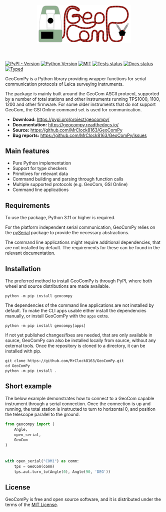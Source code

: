 <h1 align="center">
<img src="https://raw.githubusercontent.com/mrclock8163/geocompy/main/docs/geocompy_logo.png" alt="GeoComPy logo" width="300">
</h1><br>

[![PyPI - Version](https://img.shields.io/pypi/v/geocompy)](https://pypi.org/project/geocompy/)
[![Python Version](https://img.shields.io/python/required-version-toml?tomlFilePath=https%3A%2F%2Fraw.githubusercontent.com%2FMrClock8163%2FGeoComPy%2Frefs%2Fheads%2Fmain%2Fpyproject.toml)](https://pypi.org/project/geocompy/)
[![MIT](https://img.shields.io/github/license/mrclock8163/geocompy)](https://opensource.org/license/mit)
[![Tests status](https://img.shields.io/github/actions/workflow/status/mrclock8163/geocompy/run-tests.yml?label=tests)](https://github.com/MrClock8163/GeoComPy)
[![Docs status](https://app.readthedocs.org/projects/geocompy/badge/?version=latest)](https://geocompy.readthedocs.io/latest/)
[![Typed](https://img.shields.io/pypi/types/geocompy)](https://pypi.org/project/geocompy/)

GeoComPy is a Python library providing wrapper functions for serial
communication protocols of Leica surveying instruments.

The package is mainly built around the GeoCom ASCII protocol, supported by
a number of total stations and other instruments running TPS1000, 1100, 1200
and other firmware. For some older instruments that do not support GeoCom,
the GSI Online command set is used for communication.

- **Download:** https://pypi.org/project/geocompy/
- **Documentation:** https://geocompy.readthedocs.io/
- **Source:** https://github.com/MrClock8163/GeoComPy
- **Bug reports:** https://github.com/MrClock8163/GeoComPy/issues

## Main features

- Pure Python implementation
- Support for type checkers
- Primitives for relevant data
- Command building and parsing through function calls
- Multiple supported protocols (e.g. GeoCom, GSI Online)
- Command line applications

## Requirements

To use the package, Python 3.11 or higher is required.

For the platform independent serial communication, GeoComPy relies on the
[pySerial](https://pypi.org/project/pyserial/) package to provide the
necessary abstractions.

The command line applications might require additional dependencies, that
are not installed by default. The requirements for these can be found in
the relevant documentation.

## Installation

The preferred method to install GeoComPy is through PyPI, where both wheel
and source distributions are made available.

```shell
python -m pip install geocompy
```

The dependencies of the command line applications are not installed by
default. To make the CLI apps usable either install the dependencies
manually, or install GeoComPy with the ``apps`` extra.

```shell
python -m pip install geocompy[apps]
```

If not yet published changes/fixes are needed, that are only available in
source, GeoComPy can also be installed locally from source, without any
external tools. Once the repository is cloned to a directory, it can be
installed with pip.

```shell
git clone https://github.com/MrClock8163/GeoComPy.git
cd GeoComPy
python -m pip install .
```

## Short example

The below example demonstrates how to connect to a GeoCom capable instrument
through a serial connection. Once the connection is up and running, the
total station is instructed to turn to horizontal 0, and position the
telescope parallel to the ground.

```py
from geocompy import (
    Angle,
    open_serial,
    GeoCom
)


with open_serial("COM1") as comm:
    tps = GeoCom(comm)
    tps.aut.turn_to(Angle(0), Angle(90, 'DEG'))
```

## License

GeoComPy is free and open source software, and it is distributed under the terms of the
[MIT License](https://opensource.org/license/mit).
